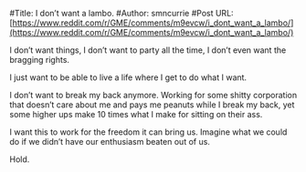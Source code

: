 #Title: I don’t want a lambo.
#Author: smncurrie
#Post URL: [https://www.reddit.com/r/GME/comments/m9evcw/i_dont_want_a_lambo/](https://www.reddit.com/r/GME/comments/m9evcw/i_dont_want_a_lambo/)


I don’t want things,
I don’t want to party all the time,
I don’t even want the bragging rights.

I just want to be able to live a life where I get to do what I want. 

I don’t want to break my back anymore. Working for some shitty corporation that doesn’t care about me and pays me peanuts while I break my back, yet some higher ups make 10 times what I make for sitting on their ass.

I want this to work for the freedom it can bring us. Imagine what we could do if we didn’t have our enthusiasm beaten out of us. 

Hold.